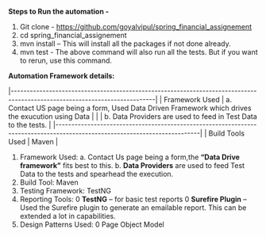 

**Steps to Run the automation -**
1.	Git clone - https://github.com/goyalvipul/spring_financial_assignement
3.	cd spring_financial_assignement
4.	mvn install – This will install all the packages if not done already.
5.	mvn test - The above command will also run all the tests. But if you want to rerun, use this command.


**Automation Framework details:**

|---------------------------------------------------------------------------------------------------------------------------|
|  Framework Used      |  a. Contact US page being a form, Used Data Driven Framework which drives the exucution using Data |
|                      |  b. Data Providers are used to feed in Test Data to the tests.                                     |
|---------------------------------------------------------------------------------------------------------------------------|
|  Build Tools Used    |  Maven                                                                                             |

1. 	Framework Used:
   a. Contact Us page being a form,the  **“Data Drive framework”** fits best to this.
   b. **Data Providers** are used to feed Test Data to the tests and spearhead the execution.
3.	Build Tool:  Maven
5.	Testing Framework:  TestNG
7.	Reporting Tools:
   0	**TestNG** – for basic test reports
   0	**Surefire Plugin** – Used the Surefire plugin to generate an emailable report. This can be extended a lot in capabilities. 
9.	Design Patterns Used:
   0	Page Object Model

